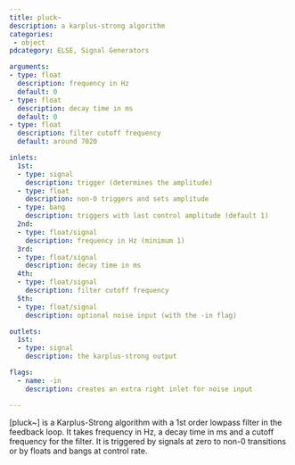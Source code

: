 ```yaml
---
title: pluck~
description: a karplus-strong algorithm
categories:
 - object
pdcategory: ELSE, Signal Generators

arguments:
- type: float
  description: frequency in Hz
  default: 0
- type: float
  description: decay time in ms
  default: 0
- type: float
  description: filter cutoff frequency
  default: around 7020

inlets:
  1st:
  - type: signal
    description: trigger (determines the amplitude)
  - type: float
    description: non-0 triggers and sets amplitude
  - type: bang
    description: triggers with last control amplitude (default 1)
  2nd:
  - type: float/signal
    description: frequency in Hz (minimum 1)
  3rd:
  - type: float/signal
    description: decay time in ms
  4th:
  - type: float/signal
    description: filter cutoff frequency
  5th:
  - type: float/signal
    description: optional noise input (with the -in flag)

outlets:
  1st:
  - type: signal
    description: the karplus-strong output

flags:
  - name: -in
    description: creates an extra right inlet for noise input

---
```


[pluck~] is a Karplus-Strong algorithm with a 1st order lowpass filter in the feedback loop. It takes frequency in Hz, a decay time in ms and a cutoff frequency for the filter. It is triggered by signals at zero to non-0 transitions or by floats and bangs at control rate.

